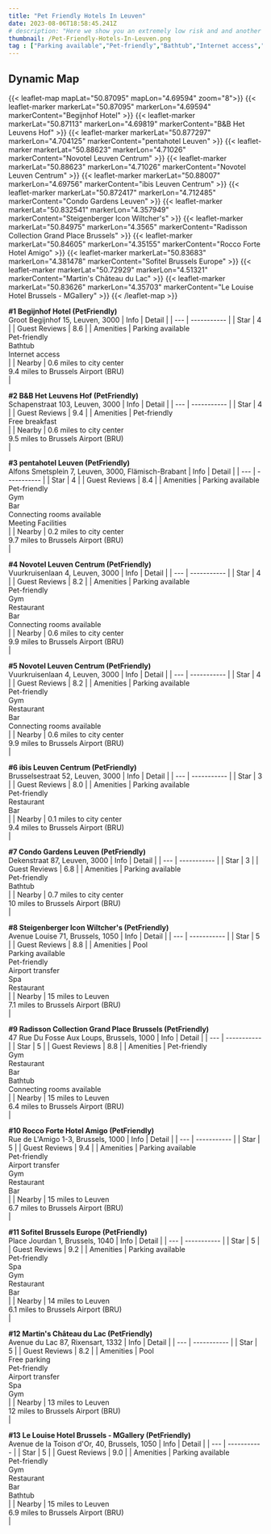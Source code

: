 ```yaml
---
title: "Pet Friendly Hotels In Leuven"
date: 2023-08-06T18:58:45.241Z
# description: "Here we show you an extremely low risk and and another medium risk approach to earn passive income "
thumbnail: /Pet-Friendly-Hotels-In-Leuven.png
tag : ["Parking available","Pet-friendly","Bathtub","Internet access","Free breakfast","Gym","Bar","Connecting rooms available","Meeting Facilities","Restaurant","Pool","Airport transfer","Spa","Free parking"]
---
```


## Dynamic Map
{{< leaflet-map  mapLat="50.87095" mapLon="4.69594" zoom="8">}}
    {{< leaflet-marker markerLat="50.87095" markerLon="4.69594" markerContent="Begijnhof Hotel" >}}
    {{< leaflet-marker markerLat="50.87113" markerLon="4.69819" markerContent="B&B Het Leuvens Hof" >}}
    {{< leaflet-marker markerLat="50.877297" markerLon="4.704125" markerContent="pentahotel Leuven" >}}
    {{< leaflet-marker markerLat="50.88623" markerLon="4.71026" markerContent="Novotel Leuven Centrum" >}}
    {{< leaflet-marker markerLat="50.88623" markerLon="4.71026" markerContent="Novotel Leuven Centrum" >}}
    {{< leaflet-marker markerLat="50.88007" markerLon="4.69756" markerContent="ibis Leuven Centrum" >}}
    {{< leaflet-marker markerLat="50.872417" markerLon="4.712485" markerContent="Condo Gardens Leuven" >}}
    {{< leaflet-marker markerLat="50.832541" markerLon="4.357949" markerContent="Steigenberger Icon Wiltcher's" >}}
    {{< leaflet-marker markerLat="50.84975" markerLon="4.3565" markerContent="Radisson Collection Grand Place Brussels" >}}
    {{< leaflet-marker markerLat="50.84605" markerLon="4.35155" markerContent="Rocco Forte Hotel Amigo" >}}
    {{< leaflet-marker markerLat="50.83683" markerLon="4.381478" markerContent="Sofitel Brussels Europe" >}}
    {{< leaflet-marker markerLat="50.72929" markerLon="4.51321" markerContent="Martin's Château du Lac" >}}
    {{< leaflet-marker markerLat="50.83626" markerLon="4.35703" markerContent="Le Louise Hotel Brussels - MGallery" >}}
{{< /leaflet-map >}}


**#1 Begijnhof Hotel (PetFriendly)**<br>Groot Begijnhof 15, Leuven, 3000
| Info | Detail |
| --- | ----------- |
| Star | 4 |
| Guest Reviews | 8.6 |
| Amenities | Parking available<br>Pet-friendly<br>Bathtub<br>Internet access<br> |
| Nearby | 0.6 miles to city center<br>9.4 miles to Brussels Airport (BRU)<br> |

**#2 B&B Het Leuvens Hof (PetFriendly)**<br>Schapenstraat 103, Leuven, 3000
| Info | Detail |
| --- | ----------- |
| Star | 4 |
| Guest Reviews | 9.4 |
| Amenities | Pet-friendly<br>Free breakfast<br> |
| Nearby | 0.6 miles to city center<br>9.5 miles to Brussels Airport (BRU)<br> |

**#3 pentahotel Leuven (PetFriendly)**<br>Alfons Smetsplein 7, Leuven, 3000, Flämisch-Brabant
| Info | Detail |
| --- | ----------- |
| Star | 4 |
| Guest Reviews | 8.4 |
| Amenities | Parking available<br>Pet-friendly<br>Gym<br>Bar<br>Connecting rooms available<br>Meeting Facilities<br> |
| Nearby | 0.2 miles to city center<br>9.7 miles to Brussels Airport (BRU)<br> |

**#4 Novotel Leuven Centrum (PetFriendly)**<br>Vuurkruisenlaan 4, Leuven, 3000
| Info | Detail |
| --- | ----------- |
| Star | 4 |
| Guest Reviews | 8.2 |
| Amenities | Parking available<br>Pet-friendly<br>Gym<br>Restaurant<br>Bar<br>Connecting rooms available<br> |
| Nearby | 0.6 miles to city center<br>9.9 miles to Brussels Airport (BRU)<br> |

**#5 Novotel Leuven Centrum (PetFriendly)**<br>Vuurkruisenlaan 4, Leuven, 3000
| Info | Detail |
| --- | ----------- |
| Star | 4 |
| Guest Reviews | 8.2 |
| Amenities | Parking available<br>Pet-friendly<br>Gym<br>Restaurant<br>Bar<br>Connecting rooms available<br> |
| Nearby | 0.6 miles to city center<br>9.9 miles to Brussels Airport (BRU)<br> |

**#6 ibis Leuven Centrum (PetFriendly)**<br>Brusselsestraat 52, Leuven, 3000
| Info | Detail |
| --- | ----------- |
| Star | 3 |
| Guest Reviews | 8.0 |
| Amenities | Parking available<br>Pet-friendly<br>Restaurant<br>Bar<br> |
| Nearby | 0.1 miles to city center<br>9.4 miles to Brussels Airport (BRU)<br> |

**#7 Condo Gardens Leuven (PetFriendly)**<br>Dekenstraat 87, Leuven, 3000
| Info | Detail |
| --- | ----------- |
| Star | 3 |
| Guest Reviews | 6.8 |
| Amenities | Parking available<br>Pet-friendly<br>Bathtub<br> |
| Nearby | 0.7 miles to city center<br>10 miles to Brussels Airport (BRU)<br> |

**#8 Steigenberger Icon Wiltcher's (PetFriendly)**<br>Avenue Louise 71, Brussels, 1050
| Info | Detail |
| --- | ----------- |
| Star | 5 |
| Guest Reviews | 8.8 |
| Amenities | Pool<br>Parking available<br>Pet-friendly<br>Airport transfer<br>Spa<br>Restaurant<br> |
| Nearby | 15 miles to Leuven<br>7.1 miles to Brussels Airport (BRU)<br> |

**#9 Radisson Collection Grand Place Brussels (PetFriendly)**<br>47 Rue Du Fosse Aux Loups, Brussels, 1000
| Info | Detail |
| --- | ----------- |
| Star | 5 |
| Guest Reviews | 8.8 |
| Amenities | Pet-friendly<br>Gym<br>Restaurant<br>Bar<br>Bathtub<br>Connecting rooms available<br> |
| Nearby | 15 miles to Leuven<br>6.4 miles to Brussels Airport (BRU)<br> |

**#10 Rocco Forte Hotel Amigo (PetFriendly)**<br>Rue de L'Amigo 1-3, Brussels, 1000
| Info | Detail |
| --- | ----------- |
| Star | 5 |
| Guest Reviews | 9.4 |
| Amenities | Parking available<br>Pet-friendly<br>Airport transfer<br>Gym<br>Restaurant<br>Bar<br> |
| Nearby | 15 miles to Leuven<br>6.7 miles to Brussels Airport (BRU)<br> |

**#11 Sofitel Brussels Europe (PetFriendly)**<br>Place Jourdan 1, Brussels, 1040
| Info | Detail |
| --- | ----------- |
| Star | 5 |
| Guest Reviews | 9.2 |
| Amenities | Parking available<br>Pet-friendly<br>Spa<br>Gym<br>Restaurant<br>Bar<br> |
| Nearby | 14 miles to Leuven<br>6.1 miles to Brussels Airport (BRU)<br> |

**#12 Martin's Château du Lac (PetFriendly)**<br>Avenue du Lac 87, Rixensart, 1332
| Info | Detail |
| --- | ----------- |
| Star | 5 |
| Guest Reviews | 8.2 |
| Amenities | Pool<br>Free parking<br>Pet-friendly<br>Airport transfer<br>Spa<br>Gym<br> |
| Nearby | 13 miles to Leuven<br>12 miles to Brussels Airport (BRU)<br> |

**#13 Le Louise Hotel Brussels - MGallery (PetFriendly)**<br>Avenue de la Toison d'Or, 40, Brussels, 1050
| Info | Detail |
| --- | ----------- |
| Star | 5 |
| Guest Reviews | 9.0 |
| Amenities | Parking available<br>Pet-friendly<br>Gym<br>Restaurant<br>Bar<br>Bathtub<br> |
| Nearby | 15 miles to Leuven<br>6.9 miles to Brussels Airport (BRU)<br> |

